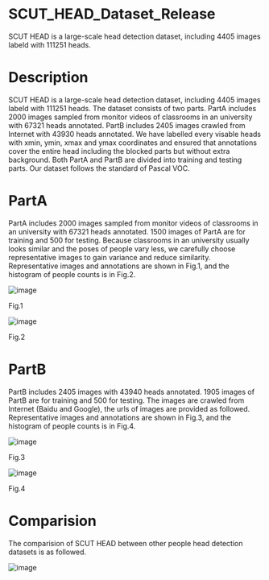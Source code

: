# SCUT_HEAD_Dataset_Release
SCUT HEAD is a large-scale head detection dataset, including 4405 images labeld with 111251 heads.
# Description
SCUT HEAD is a large-scale head detection dataset, including 4405 images labeld with 111251 heads. The dataset consists of two parts. PartA includes 2000 images sampled from monitor videos of classrooms in an university with 67321 heads annotated. PartB includes 2405 images crawled from Internet with 43930 heads annotated. We have labelled every visable heads with xmin, ymin, xmax and ymax coordinates and ensured that annotations cover the entire head including the blocked parts but without extra background. Both PartA and PartB are divided into training and testing parts. Our dataset follows the standard of Pascal VOC. 

# PartA 
PartA includes 2000 images sampled from monitor videos of classrooms in an university with 67321 heads annotated. 1500 images of PartA are for training and 500 for testing.
Because classrooms in an university usually looks similar and the poses of people vary less, we carefully choose representative images to gain variance and reduce similarity. 
Representative images and annotations are shown in Fig.1, and the histogram of people counts is in Fig.2.

![image](https://github.com/HCIILAB/SCUT_HEAD_Dataset_Release/blob/master/example%20in%20Part_A.png)

Fig.1

![image](https://github.com/HCIILAB/SCUT_HEAD_Dataset_Release/blob/master/statistics%20of%20Part_A.png)

Fig.2

# PartB 
PartB includes 2405 images with 43940 heads annotated. 1905 images of PartB are for training and 500 for testing. The images are crawled from Internet (Baidu and Google), the urls of images are provided as followed.
Representative images and annotations are shown in Fig.3, and the histogram of people counts is in Fig.4.

![image](https://github.com/HCIILAB/SCUT_HEAD_Dataset_Release/blob/master/example%20in%20Part_B.png)

Fig.3

![image](https://github.com/HCIILAB/SCUT_HEAD_Dataset_Release/blob/master/statistics%20of%20Part_B.png)

Fig.4

# Comparision 
The comparision of SCUT HEAD between other people head detection datasets is as followed.

![image](https://github.com/HCIILAB/SCUT_HEAD_Dataset_Release/blob/master/Comparision.png)
